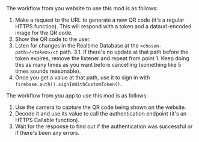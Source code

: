 ᠎

The workflow from you website to use this mod is as follows:

1. Make a request to the URL to generate a new QR code (it's a regular HTTPS function). This will respond with a token and a dataurl-encoded image for the QR code.
2. Show the QR code to the user.
3. Lsten for changes in the Realtime Database at the `<chosen-path>/`*`<token>`*`/ct` path.
   3.1. If there's no update at that path before the token expires, remove the listener and repeat from point 1. Keep doing this as many times as you want before cancelling (something like 5 times sounds reasonable).
4. Once you get a value at that path, use it to sign in with `firebase.auth().signInWithCustomToken()`.

The workflow from you app to use this mod is as follows:

1. Use the camera to capture the QR code being shown on the website.
2. Decode it and use its value to call the authentication endpoint (it's an HTTPS Callable function).
3. Wait for the response to find out if the authentication was successful or if there's been any errors.
